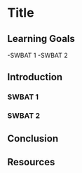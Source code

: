 # Title

## Learning Goals

-SWBAT 1
-SWBAT 2

## Introduction

### SWBAT 1

### SWBAT 2

## Conclusion

## Resources
